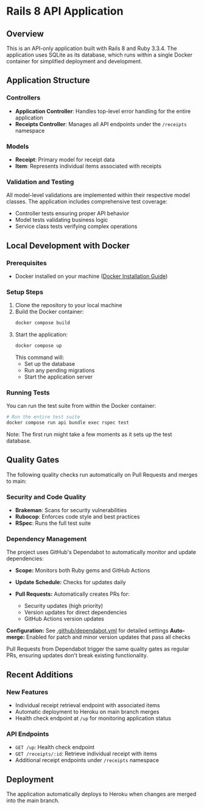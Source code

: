 # Rails 8 API Application

## Overview

This is an API-only application built with Rails 8 and Ruby 3.3.4. The application uses SQLite as its database, which runs within a single Docker container for simplified deployment and development.

## Application Structure

### Controllers
- **Application Controller**: Handles top-level error handling for the entire application
- **Receipts Controller**: Manages all API endpoints under the `/receipts` namespace

### Models
- **Receipt**: Primary model for receipt data
- **Item**: Represents individual items associated with receipts

### Validation and Testing
All model-level validations are implemented within their respective model classes. The application includes comprehensive test coverage:
- Controller tests ensuring proper API behavior
- Model tests validating business logic
- Service class tests verifying complex operations

## Local Development with Docker

### Prerequisites
- Docker installed on your machine ([Docker Installation Guide](https://docs.docker.com/get-docker/))

### Setup Steps
1. Clone the repository to your local machine
2. Build the Docker container:
   ```bash
   docker compose build
   ```
3. Start the application:
   ```bash
   docker compose up
   ```
   This command will:
    - Set up the database
    - Run any pending migrations
    - Start the application server

### Running Tests
You can run the test suite from within the Docker container:
```bash
# Run the entire test suite
docker compose run api bundle exec rspec test
```

Note: The first run might take a few moments as it sets up the test database.

## Quality Gates

The following quality checks run automatically on Pull Requests and merges to main:

### Security and Code Quality
- **Brakeman**: Scans for security vulnerabilities
- **Rubocop**: Enforces code style and best practices
- **RSpec**: Runs the full test suite


### Dependency Management

The project uses GitHub's Dependabot to automatically monitor and update dependencies:

- **Scope:** Monitors both Ruby gems and GitHub Actions
- **Update Schedule:** Checks for updates daily
- **Pull Requests:** Automatically creates PRs for:

  - Security updates (high priority)
  - Version updates for direct dependencies
  - GitHub Actions version updates

**Configuration:** See [.github/dependabot.yml](.github/dependabot.yml) for detailed settings
**Auto-merge:** Enabled for patch and minor version updates that pass all checks

Pull Requests from Dependabot trigger the same quality gates as regular PRs, ensuring updates don't break existing functionality.

## Recent Additions

### New Features
- Individual receipt retrieval endpoint with associated items
- Automatic deployment to Heroku on main branch merges
- Health check endpoint at `/up` for monitoring application status

### API Endpoints
- `GET /up`: Health check endpoint
- `GET /receipts/:id`: Retrieve individual receipt with items
- Additional receipt endpoints under `/receipts` namespace

## Deployment

The application automatically deploys to Heroku when changes are merged into the main branch.